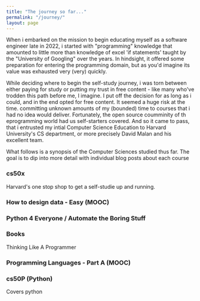 ```yaml
---
title: "The journey so far..."
permalink: "/journey/"
layout: page
---
```


When i embarked on the mission to begin educating myself as a software engineer late in 2022, i started with "programming" knowledge that amounted to little more than knowledge of excel 'if statements' taught by the "University of Googling" over the years.  In hindsight, it offered some preparation for entering the programming domain, but as you'd imagine its value was exhausted very (very) quickly.

While deciding where to begin the self-study journey, i was torn between either paying for study or putting my trust in free content - like many who've trodden this path before me, I imagine. I put off the decision for as long as i could, and in the end opted for free content.  It seemed a huge risk at the time.  committing unknown amounts of my (bounded) time to courses that i had no idea would deliver.  Fortunately, the open source coumminity of th eprogramming world had us self-starters covered.  And so it came to pass, that i entrusted my intial Computer Science Education to Harvard University's CS department, or more precisely David Malan and his excellent team.

What follows is a synopsis of the Computer Sciences studied thus far.  The goal is to dip into more detail with individual blog posts about each course



### cs50x

Harvard's one stop shop to get a self-studie up and running.

### How to design data - Easy (MOOC)


### Python 4 Everyone / Automate the Boring Stuff


### Books

Thinking Like A Programmer


### Programming Languages - Part A (MOOC)


### cs50P (Python)

Covers python 
